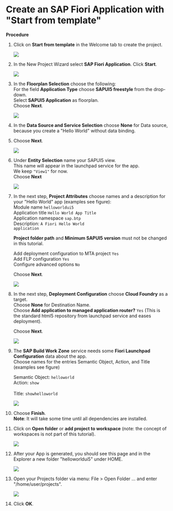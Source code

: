 
# Create an SAP Fiori Application with "Start from template"

**Procedure**

1. Click on **Start from template** in the Welcome tab to create the project.

     ![](images/ca1_startfromtemplate.png)

2. In the New Project Wizard select **SAP Fiori Application**. Click **Start**.

   ![](images/ca2_wizard1.png)

3. In the **Floorplan Selection** choose the following: <br>
   For the field **Application Type** choose **SAPUI5 freestyle** from the drop-down. <br>
   Select **SAPUI5 Application** as floorplan. <br>
   Choose **Next**.  <br>

    ![](images/ca3_wizard2.png)

4. In the **Data Source and Service Selection** choose **None** for Data source, because you create a "Hello World" without data binding.

5. Choose **Next**.

    ![](images/ca4_datasource.png)

6. Under **Entity Selection** name your SAPUI5 view.  <br>
   This name will appear in the launchpad service for the app.  <br>
   We keep <code>"View1"</code> for now. <br>
   Choose **Next**

    ![](images/ca5_view1.png)


7. In the next step, **Project Attributes** choose names and a description for your "Hello World" app (examples see figure): <br>
   Module name <code>helloworldui5 </code><br>
   Application title <code>Hello World App Title </code><br>
   Application namespace <code>sap.btp </code><br>
   Description: <code>A Fiori Hello World application  </code><br>

   **Project folder path** and **Minimum SAPUI5 version** must not be changed in this tutorial.

   Add deployment configuration to MTA project <code>Yes </code><br>
   Add FLP configuration <code>Yes</code><br>
   Configure advanced options <code>No</code><br>

   Choose **Next**.
    
    ![](images/ca6_wizard5.png)

8. In the next step, **Deployment Configuration** choose **Cloud Foundry** as a target. <br>
   Choose **None** for Destination Name. <br>
   Choose <strong>Add application to managed application router?</strong> <code>Yes</code> 
   (This is the standard html5 repository from launchpad service and eases deployment). <br>

   Choose **Next**.

     ![](images/Deployment_Config.png)

9. The **SAP Build Work Zone** service needs some **Fiori Launchpad Configuration** data about the app. <br>
   Choose names for the entries Semantic Object, Action, and Title (examples see figure) <br>
   
   Semantic Object: <code>helloworld </code><br>
   Action: <code>show </code><br>
   Title: <code>showhelloworld </code> <br>

   ![](images/ca8_wizard_flp.png)

10. Choose **Finish**. <br>
    **Note**: It will take some time until all dependencies are installed.

11. Click on **Open folder** or **add project to workspace** (note: the concept of workspaces is not part of this tutorial).

     ![](images/ca9_openfolder.png)

12. After your App is generated, you should see this page and in the Explorer a new folder "helloworldui5" under HOME. <br />

     ![](images/ca10_apphome.png)

13. Open your Projects folder via menu: File > Open Folder ... and enter "/home/user/projects". <br />

     ![](images/ca11_open_folder.png)
 
14. Click **OK**.


